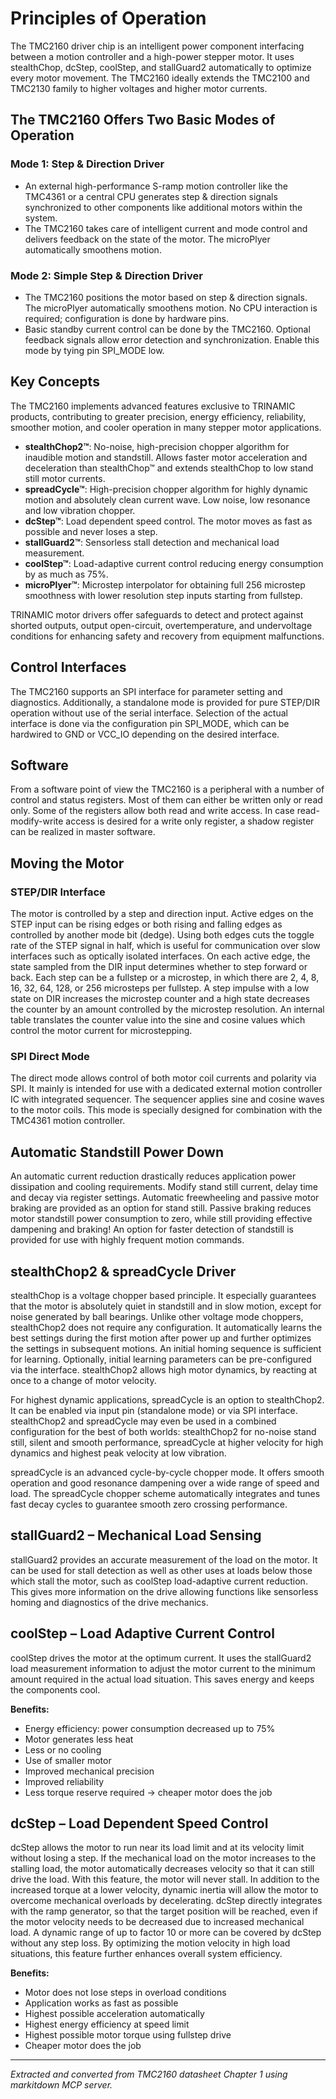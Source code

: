 # Principles of Operation

The TMC2160 driver chip is an intelligent power component interfacing between a motion controller and a high-power stepper motor. It uses stealthChop, dcStep, coolStep, and stallGuard2 automatically to optimize every motor movement. The TMC2160 ideally extends the TMC2100 and TMC2130 family to higher voltages and higher motor currents.

## The TMC2160 Offers Two Basic Modes of Operation

### Mode 1: Step & Direction Driver

- An external high-performance S-ramp motion controller like the TMC4361 or a central CPU generates step & direction signals synchronized to other components like additional motors within the system.
- The TMC2160 takes care of intelligent current and mode control and delivers feedback on the state of the motor. The microPlyer automatically smoothens motion.

### Mode 2: Simple Step & Direction Driver

- The TMC2160 positions the motor based on step & direction signals. The microPlyer automatically smoothens motion. No CPU interaction is required; configuration is done by hardware pins.
- Basic standby current control can be done by the TMC2160. Optional feedback signals allow error detection and synchronization. Enable this mode by tying pin SPI_MODE low.

## Key Concepts

The TMC2160 implements advanced features exclusive to TRINAMIC products, contributing to greater precision, energy efficiency, reliability, smoother motion, and cooler operation in many stepper motor applications.

- **stealthChop2™**: No-noise, high-precision chopper algorithm for inaudible motion and standstill. Allows faster motor acceleration and deceleration than stealthChop™ and extends stealthChop to low stand still motor currents.
- **spreadCycle™**: High-precision chopper algorithm for highly dynamic motion and absolutely clean current wave. Low noise, low resonance and low vibration chopper.
- **dcStep™**: Load dependent speed control. The motor moves as fast as possible and never loses a step.
- **stallGuard2™**: Sensorless stall detection and mechanical load measurement.
- **coolStep™**: Load-adaptive current control reducing energy consumption by as much as 75%.
- **microPlyer™**: Microstep interpolator for obtaining full 256 microstep smoothness with lower resolution step inputs starting from fullstep.

TRINAMIC motor drivers offer safeguards to detect and protect against shorted outputs, output open-circuit, overtemperature, and undervoltage conditions for enhancing safety and recovery from equipment malfunctions.

## Control Interfaces

The TMC2160 supports an SPI interface for parameter setting and diagnostics. Additionally, a standalone mode is provided for pure STEP/DIR operation without use of the serial interface. Selection of the actual interface is done via the configuration pin SPI_MODE, which can be hardwired to GND or VCC_IO depending on the desired interface.

## Software

From a software point of view the TMC2160 is a peripheral with a number of control and status registers. Most of them can either be written only or read only. Some of the registers allow both read and write access. In case read-modify-write access is desired for a write only register, a shadow register can be realized in master software.

## Moving the Motor

### STEP/DIR Interface

The motor is controlled by a step and direction input. Active edges on the STEP input can be rising edges or both rising and falling edges as controlled by another mode bit (dedge). Using both edges cuts the toggle rate of the STEP signal in half, which is useful for communication over slow interfaces such as optically isolated interfaces. On each active edge, the state sampled from the DIR input determines whether to step forward or back. Each step can be a fullstep or a microstep, in which there are 2, 4, 8, 16, 32, 64, 128, or 256 microsteps per fullstep. A step impulse with a low state on DIR increases the microstep counter and a high state decreases the counter by an amount controlled by the microstep resolution. An internal table translates the counter value into the sine and cosine values which control the motor current for microstepping.

### SPI Direct Mode

The direct mode allows control of both motor coil currents and polarity via SPI. It mainly is intended for use with a dedicated external motion controller IC with integrated sequencer. The sequencer applies sine and cosine waves to the motor coils. This mode is specially designed for combination with the TMC4361 motion controller.

## Automatic Standstill Power Down

An automatic current reduction drastically reduces application power dissipation and cooling requirements. Modify stand still current, delay time and decay via register settings. Automatic freewheeling and passive motor braking are provided as an option for stand still. Passive braking reduces motor standstill power consumption to zero, while still providing effective dampening and braking! An option for faster detection of standstill is provided for use with highly frequent motion commands.

## stealthChop2 & spreadCycle Driver

stealthChop is a voltage chopper based principle. It especially guarantees that the motor is absolutely quiet in standstill and in slow motion, except for noise generated by ball bearings. Unlike other voltage mode choppers, stealthChop2 does not require any configuration. It automatically learns the best settings during the first motion after power up and further optimizes the settings in subsequent motions. An initial homing sequence is sufficient for learning. Optionally, initial learning parameters can be pre-configured via the interface. stealthChop2 allows high motor dynamics, by reacting at once to a change of motor velocity.

For highest dynamic applications, spreadCycle is an option to stealthChop2. It can be enabled via input pin (standalone mode) or via SPI interface. stealthChop2 and spreadCycle may even be used in a combined configuration for the best of both worlds: stealthChop2 for no-noise stand still, silent and smooth performance, spreadCycle at higher velocity for high dynamics and highest peak velocity at low vibration.

spreadCycle is an advanced cycle-by-cycle chopper mode. It offers smooth operation and good resonance dampening over a wide range of speed and load. The spreadCycle chopper scheme automatically integrates and tunes fast decay cycles to guarantee smooth zero crossing performance.

## stallGuard2 – Mechanical Load Sensing

stallGuard2 provides an accurate measurement of the load on the motor. It can be used for stall detection as well as other uses at loads below those which stall the motor, such as coolStep load-adaptive current reduction. This gives more information on the drive allowing functions like sensorless homing and diagnostics of the drive mechanics.

## coolStep – Load Adaptive Current Control

coolStep drives the motor at the optimum current. It uses the stallGuard2 load measurement information to adjust the motor current to the minimum amount required in the actual load situation. This saves energy and keeps the components cool.

**Benefits:**

- Energy efficiency: power consumption decreased up to 75%
- Motor generates less heat
- Less or no cooling
- Use of smaller motor
- Improved mechanical precision
- Improved reliability
- Less torque reserve required → cheaper motor does the job

## dcStep – Load Dependent Speed Control

dcStep allows the motor to run near its load limit and at its velocity limit without losing a step. If the mechanical load on the motor increases to the stalling load, the motor automatically decreases velocity so that it can still drive the load. With this feature, the motor will never stall. In addition to the increased torque at a lower velocity, dynamic inertia will allow the motor to overcome mechanical overloads by decelerating. dcStep directly integrates with the ramp generator, so that the target position will be reached, even if the motor velocity needs to be decreased due to increased mechanical load. A dynamic range of up to factor 10 or more can be covered by dcStep without any step loss. By optimizing the motion velocity in high load situations, this feature further enhances overall system efficiency.

**Benefits:**

- Motor does not lose steps in overload conditions
- Application works as fast as possible
- Highest possible acceleration automatically
- Highest energy efficiency at speed limit
- Highest possible motor torque using fullstep drive
- Cheaper motor does the job

---

*Extracted and converted from TMC2160 datasheet Chapter 1 using markitdown MCP server.*
